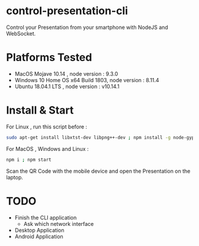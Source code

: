 # control-presentation-cli

Control your Presentation from your smartphone with NodeJS and WebSocket.
# Platforms Tested
<ul>
<li>MacOS Mojave 10.14 , node version : 9.3.0</li>
<li>Windows 10 Home OS x64 Build 1803, node version : 8.11.4 </li>
<li>Ubuntu 18.04.1 LTS , node version : v10.14.1 </li>
</ul>

# Install & Start
For Linux , run this script before  : 

```bash
sudo apt-get install libxtst-dev libpng++-dev ; npm install -g node-gyp
```

For MacOS , Windows and Linux :

```bash
npm i ; npm start
```

Scan the QR Code with the mobile device and open the Presentation on the laptop.

# TODO

<ul>
<li>Finish the CLI application
    <ul>
        <li> Ask which network interface </li>
    </ul>
</li>
<li> Desktop Application </li>
<li> Android Application </li>
</ul>

